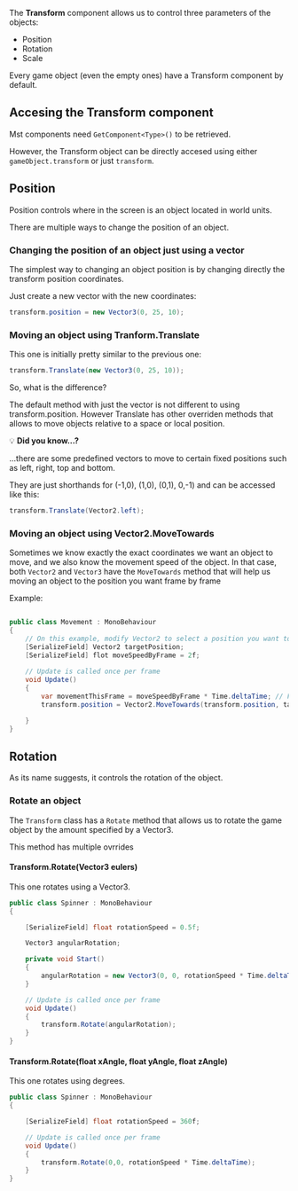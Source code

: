 The **Transform** component allows us to control three parameters of the objects:

- Position
- Rotation
- Scale

Every game object (even the empty ones) have a Transform component by default.

## Accesing the Transform component

Mst components need ``GetComponent<Type>()`` to be retrieved.

However, the Transform object can be directly accesed using either ``gameObject.transform`` or just ``transform``.

## Position

Position controls where in the screen is an object located in world units.

There are multiple ways to change the position of an object.

### Changing the position of an object just using a vector

The simplest way to changing an object position is by changing directly the transform position coordinates.

Just create a new vector with the new coordinates:

```C#
transform.position = new Vector3(0, 25, 10);
```

### Moving an object using Tranform.Translate

This one is initially pretty similar to the previous one:

```C#
transform.Translate(new Vector3(0, 25, 10));
```

So, what is the difference?

The default method with just the vector is not different to using transform.position. However Translate has other overriden methods that allows to move objects relative to a space or local position.


:bulb: **Did you know...?**

...there are some predefined vectors to move to certain fixed positions such as left, right, top and bottom.

They are just shorthands for (-1,0), (1,0), (0,1), 0,-1) and can be accessed like this:

```c#
transform.Translate(Vector2.left);
```

### Moving an object using Vector2.MoveTowards

Sometimes we know exactly the exact coordinates we want an object to move, and we also know the movement speed of the object.
In that case, both ``Vector2`` and ``Vector3`` have the ``MoveTowards`` method that will help us moving an object to the position you want frame by frame

Example:

```C#

public class Movement : MonoBehaviour
{
    // On this example, modify Vector2 to select a position you want to move the object.
    [SerializeField] Vector2 targetPosition;
    [SerializeField] flot moveSpeedByFrame = 2f;
    
    // Update is called once per frame
    void Update()
    {
        var movementThisFrame = moveSpeedByFrame * Time.deltaTime; // Frame rate independant
        transform.position = Vector2.MoveTowards(transform.position, targetPosition, movementThisFrame);

    }
}
```



## Rotation

As its name suggests, it controls the rotation of the object.

### Rotate an object

The ``Transform`` class has a ``Rotate`` method that allows us to rotate the game object by the amount specified by a Vector3.

This method has multiple ovrrides

#### Transform.Rotate(Vector3 eulers)

This one rotates using a Vector3.

```C#
public class Spinner : MonoBehaviour
{

    [SerializeField] float rotationSpeed = 0.5f;

    Vector3 angularRotation;

    private void Start()
    {
        angularRotation = new Vector3(0, 0, rotationSpeed * Time.deltaTime);
    }

    // Update is called once per frame
    void Update()
    {
        transform.Rotate(angularRotation);
    }
}
```

#### Transform.Rotate(float xAngle, float yAngle, float zAngle)

This one rotates using degrees. 

```C#
public class Spinner : MonoBehaviour
{

    [SerializeField] float rotationSpeed = 360f;

    // Update is called once per frame
    void Update()
    {
        transform.Rotate(0,0, rotationSpeed * Time.deltaTime);
    }
}
```

